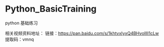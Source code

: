 # Python_BasicTraining

python 基础练习


相关视频资料地址：
    链接：https://pan.baidu.com/s/1khtvxIyxQ4BHvolllI1cLw 
    提取码：vmnq
